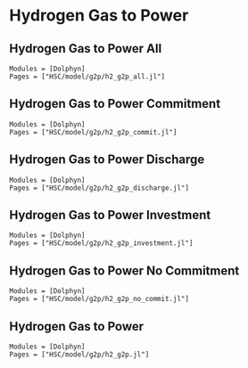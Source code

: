 # Hydrogen Gas to Power

## Hydrogen Gas to Power All
```@autodocs
Modules = [Dolphyn]
Pages = ["HSC/model/g2p/h2_g2p_all.jl"]
```

## Hydrogen Gas to Power Commitment
```@autodocs
Modules = [Dolphyn]
Pages = ["HSC/model/g2p/h2_g2p_commit.jl"]
```

## Hydrogen Gas to Power Discharge
```@autodocs
Modules = [Dolphyn]
Pages = ["HSC/model/g2p/h2_g2p_discharge.jl"]
```

## Hydrogen Gas to Power Investment
```@autodocs
Modules = [Dolphyn]
Pages = ["HSC/model/g2p/h2_g2p_investment.jl"]
```

## Hydrogen Gas to Power No Commitment
```@autodocs
Modules = [Dolphyn]
Pages = ["HSC/model/g2p/h2_g2p_no_commit.jl"]
```

## Hydrogen Gas to Power
```@autodocs
Modules = [Dolphyn]
Pages = ["HSC/model/g2p/h2_g2p.jl"]
```